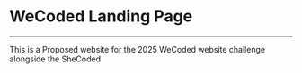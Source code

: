 # WeCoded Landing Page

---

This is a Proposed website for the 2025 WeCoded website challenge alongside the SheCoded  
